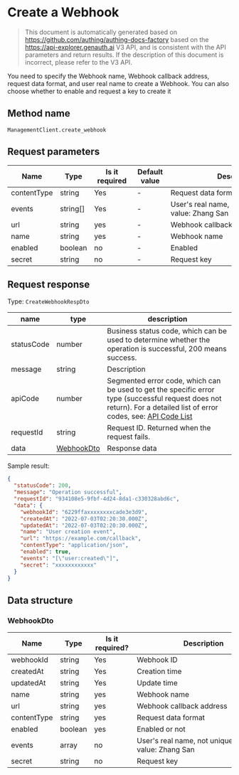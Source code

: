 # Create a Webhook

<!--
Warning ⚠️:
Do not modify this document directly,
https://github.com/Authing/authing-docs-factory
Use this project to generate
-->

<LastUpdated />

> This document is automatically generated based on https://github.com/authing/authing-docs-factory based on the https://api-explorer.genauth.ai V3 API, and is consistent with the API parameters and return results. If the description of this document is incorrect, please refer to the V3 API.

You need to specify the Webhook name, Webhook callback address, request data format, and user real name to create a Webhook. You can also choose whether to enable and request a key to create it

## Method name

`ManagementClient.create_webhook`

## Request parameters

| Name        | Type     | <div style="width:80px">Is it required</div> | <div style="width:60px">Default value</div> | <div style="width:300px">Description</div>             | <div style="width:200px">Sample value</div> |
| ----------- | -------- | -------------------------------------------- | ------------------------------------------- | ------------------------------------------------------ | ------------------------------------------- |
| contentType | string   | Yes                                          | -                                           | Request data format                                    | `application/json`                          |
| events      | string[] | Yes                                          | -                                           | User's real name, not unique. Example value: Zhang San | `["user:created"]`                          |
| url         | string   | yes                                          | -                                           | Webhook callback address                               | `https://example.com/callback`              |
| name        | string   | yes                                          | -                                           | Webhook name                                           | `User creation event`                       |
| enabled     | boolean  | no                                           | -                                           | Enabled                                                | `true`                                      |
| secret      | string   | no                                           | -                                           | Request key                                            | `xxxxxxxxxxxx`                              |

## Request response

Type: `CreateWebhookRespDto`

| name       | type                                 | description                                                                                                                                                                                                                                                                                                                                  |
| ---------- | ------------------------------------ | -------------------------------------------------------------------------------------------------------------------------------------------------------------------------------------------------------------------------------------------------------------------------------------------------------------------------------------------- |
| statusCode | number                               | Business status code, which can be used to determine whether the operation is successful, 200 means success.                                                                                                                                                                                                                                 |
| message    | string                               | Description                                                                                                                                                                                                                                                                                                                                  |
| apiCode    | number                               | Segmented error code, which can be used to get the specific error type (successful request does not return). For a detailed list of error codes, see: [API Code List](https://api-explorer.genauth.ai/?tag=group/%E5%BC%80%E5%8F%91%E5%87%86%E5%A4%87#tag/%E5%BC%80%E5%8F%91%E5%87%86%E5%A4%87/%E9%94%99%E8%AF%AF%E5%A4%84%E7%90%86/apiCode) |
| requestId  | string                               | Request ID. Returned when the request fails.                                                                                                                                                                                                                                                                                                 |
| data       | <a href="#WebhookDto">WebhookDto</a> | Response data                                                                                                                                                                                                                                                                                                                                |

Sample result:

```json
{
  "statusCode": 200,
  "message": "Operation successful",
  "requestId": "934108e5-9fbf-4d24-8da1-c330328abd6c",
  "data": {
    "webhookId": "6229ffaxxxxxxxxcade3e3d9",
    "createdAt": "2022-07-03T02:20:30.000Z",
    "updatedAt": "2022-07-03T02:20:30.000Z",
    "name": "User creation event",
    "url": "https://example.com/callback",
    "contentType": "application/json",
    "enabled": true,
    "events": "[\"user:created\"]",
    "secret": "xxxxxxxxxxxx"
  }
}
```

## Data structure

### <a id="WebhookDto"></a> WebhookDto

| Name        | Type    | <div style="width:80px">Is it required?</div> | <div style="width:300px">Description</div>             | <div style="width:200px">Sample value</div> |
| ----------- | ------- | --------------------------------------------- | ------------------------------------------------------ | ------------------------------------------- |
| webhookId   | string  | Yes                                           | Webhook ID                                             | `6229ffaxxxxxxxxcade3e3d9`                  |
| createdAt   | string  | Yes                                           | Creation time                                          | `2022-07-03T02:20:30.000Z`                  |
| updatedAt   | string  | Yes                                           | Update time                                            | `2022-07-03T02:20:30.000Z`                  |
| name        | string  | yes                                           | Webhook name                                           | `User created event`                        |
| url         | string  | yes                                           | Webhook callback address                               | `https://example.com/callback`              |
| contentType | string  | yes                                           | Request data format                                    | application/json                            |
| enabled     | boolean | yes                                           | Enabled or not                                         | `true`                                      |
| events      | array   | no                                            | User's real name, not unique. Example value: Zhang San | `["user:created"]`                          |
| secret      | string  | no                                            | Request key                                            | `xxxxxxxxxxxx`                              |

